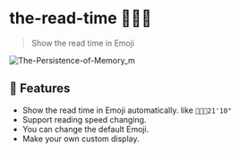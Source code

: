 # the-read-time 🍱🍔🍣
>
> Show the read time in Emoji

![The-Persistence-of-Memory_m](https://user-images.githubusercontent.com/259410/222467352-37420c47-fe99-486f-b5a0-d595f7656f25.png)


## 🎨 Features

- Show the read time in Emoji automatically. like `🍱🍔🍣21'10"`
- Support reading speed changing.
- You can change the default Emoji.
- Make your own custom display.

##
